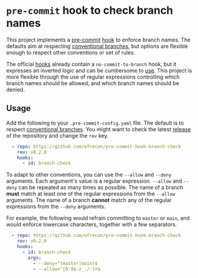 # `pre-commit` hook to check branch names

This project implements a [pre-commit] [hook] to enforce branch names.
The defaults aim at respecting [conventional branches][cb],
but options are flexible enough to respect other conventions or set of rules.

The official [hooks][official] already contain a `no-commit-to-branch` hook,
but it expresses an inverted logic and can be cumbersome to [use].
This project is more flexible through the use of regular expressions controlling which branch names should be allowed,
and which branch names should be denied.

  [pre-commit]: https://pre-commit.com/
  [hook]: ./.pre-commit-hooks.yaml
  [cb]: https://conventional-branch.github.io/
  [official]: https://github.com/pre-commit/pre-commit-hooks
  [use]: https://github.com/pre-commit/pre-commit/issues/1034

## Usage

Add the following to your `.pre-commit-config.yaml` file.
The default is to respect [conventional branches][cb].
You might want to check the latest [release] of the repository and change the `rev` key.

```yaml
  - repo: https://github.com/efrecon/pre-commit-hook-branch-check
    rev: v0.2.0
    hooks:
      - id: branch-check
```

  [release]: https://github.com/efrecon/pre-commit-branch-check/releases

To adapt to other conventions, you can use the `--allow` and `--deny` arguments.
Each argument's value is a regular expression.
`--allow` and `--deny` can be repeated as many times as possible.
The name of a branch **must** match at least one of the regular expressions from the `--allow` arguments.
The name of a branch **cannot** match any of the regular expressions from the `--deny` arguments.

For example, the following would refrain committing to `master` or `main`,
and would enforce lowercase characters, together with a few separators.

```yaml
  - repo: https://github.com/efrecon/pre-commit-hook-branch-check
    rev: v0.2.0
    hooks:
      - id: branch-check
        args:
          - --deny=^(master|main)$
          - --allow=^[0-9a-z_./-]+$
```
